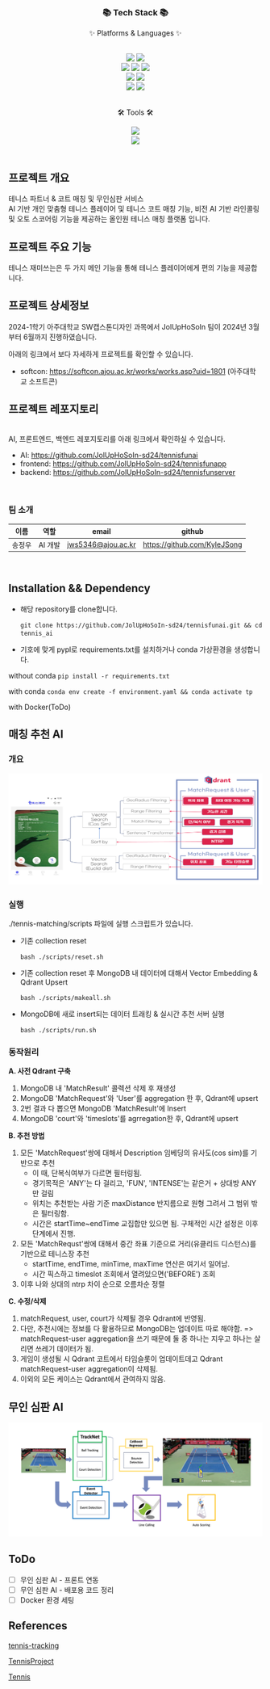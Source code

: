 

<div align=center>
	<h3>📚 Tech Stack 📚</h3>
	<p>✨ Platforms & Languages ✨</p>
</div>
<div align="center">
    <br/>
    <img src="https://img.shields.io/badge/Python-3776AB?style=flat&logo=Python&logoColor=white">
    <img src="https://img.shields.io/badge/Anaconda-44A833?style=flat&logo=Anaconda&logoColor=white">
	
<br/>    
    <img src="https://img.shields.io/badge/Pytorch-EE4C2C?style=flat-square&logo=Pytorch&logoColor=white" />
    <img src="https://img.shields.io/badge/TensorFlow-FF6F00?style=flat-square&logo=TensorFlow&logoColor=white" />
    <img src="https://img.shields.io/badge/OpenCV-5C3EE8?style=flat-square&logo=OpenCV&logoColor=white" />
<br/>
	<img src="https://img.shields.io/badge/MongoDB-47A248?style=flat-square&logo=MongoDB&logoColor=white" />
 	<img src="https://img.shields.io/badge/Qdrant-DD244D?style=flat-square&logo=Qwant&logoColor=white" />
<br/>
 	<img src="https://img.shields.io/badge/Docker-2496ED?style=flat-square&logo=Docker&logoColor=white" />
 	<img src="https://img.shields.io/badge/Google%20Cloud Platform-4285F4?style=flat-square&logo=Google%20Cloud&logoColor=white" />

</div>
<br>
<div align=center>
	<p>🛠 Tools 🛠</p>
</div>
<div align=center>
	<img src="https://img.shields.io/badge/GitHub-181717?style=flat&logo=GitHub&logoColor=white" />
<br/>
	<img src="https://img.shields.io/badge/Visual%20Studio%20Code-007ACC?style=flat&logo=VisualStudioCode&logoColor=white" />



</div>
<br>

## 프로젝트 개요
테니스 파트너 & 코트 매칭 및 무인심판 서비스
<br/>
AI 기반 개인 맞춤형 테니스 플레이어 및 테니스 코트 매칭 기능, 비전 AI 기반 라인콜링 및 오토 스코어링 기능을 제공하는 올인원 테니스 매칭 플랫폼 입니다.



## 프로젝트 주요 기능


테니스 재미쓰는은 두 가지 메인 기능을 통해 테니스 플레이어에게 편의 기능을 제공합니다.




## 프로젝트 상세정보

2024-1학기 아주대학교 SW캡스톤디자인 과목에서 JolUpHoSoIn 팀이 2024년 3월부터 6월까지 진행하였습니다.

아래의 링크에서 보다 자세하게 프로젝트를 확인할 수 있습니다.
- softcon: https://softcon.ajou.ac.kr/works/works.asp?uid=1801 (아주대학교 소프트콘)
  <br/>

## 프로젝트 레포지토리
<br/>
AI, 프론트엔드, 백엔드 레포지토리를 아래 링크에서 확인하실 수 있습니다.
<br/>

- AI: https://github.com/JolUpHoSoIn-sd24/tennisfunai
- frontend: https://github.com/JolUpHoSoIn-sd24/tennisfunapp
- backend: https://github.com/JolUpHoSoIn-sd24/tennisfunserver

<br/>

### 팀 소개

|이름|역할| email              |github|
|---|---|--------------------|---|
|송정우|AI 개발| jws5346@ajou.ac.kr  |https://github.com/KyleJSong|


<br/>


## Installation && Dependency

- 해당 repository를 clone합니다.
	```
	git clone https://github.com/JolUpHoSoIn-sd24/tennisfunai.git && cd tennis_ai
	```

- 기호에 맞게 pypl로 requirements.txt를 설치하거나 conda 가상환경을 생성합니다.

without conda
	```
	pip install -r requirements.txt
	```

with conda
	```
	conda env create -f environment.yaml && conda activate tp
	```

with Docker(ToDo)
	```
	```

## 매칭 추천 AI

### 개요

![matching_ai_example](./images/matching_ai_example.png)

### 실행

./tennis-matching/scripts 파일에 실행 스크립트가 있습니다.

* 기존 collection reset
	```
	bash ./scripts/reset.sh
	```

* 기존 collection reset 후 MongoDB 내 데이터에 대해서 Vector Embedding & Qdrant Upsert
	```
	bash ./scripts/makeall.sh
	```

* MongoDB에 새로 insert되는 데이터 트래킹 & 실시간 추천 서버 실행
	```
	bash ./scripts/run.sh
	```

### 동작원리

**A. 사전 Qdrant 구축**

1. MongoDB 내 'MatchResult' 콜렉션 삭제 후 재생성
2. MongoDB 'MatchRequest'와 'User'를 aggregation 한 후, Qdrant에 upsert
3. 2번 결과 다 뽑으면 MongoDB 'MatchResult'에 Insert
4. MongoDB 'court'와 'timeslots'를 agrregation한 후, Qdrant에 upsert

**B. 추천 방법**

1. 모든 'MatchRequest'쌍에 대해서 Description 임베딩의 유사도(cos sim)를 기반으로 추천
	- 이 때, 단복식여부가 다르면 필터링됨.
	- 경기목적은 'ANY'는 다 걸리고, 'FUN', 'INTENSE'는 같은거 + 상대방 ANY만 걸림
	- 위치는 추천받는 사람 기준 maxDistance 반지름으로 원형 그려서 그 범위 밖은 필터링함.
	- 시간은 startTime~endTime 교집합만 있으면 됨. 구체적인 시간 설정은 이후 단계에서 진행.
2. 모든 'MatchRequst'쌍에 대해서 중간 좌표 기준으로 거리(유클리드 디스턴스)를 기반으로 테니스장 추천
	- startTime, endTime, minTime, maxTime 연산은 여기서 일어남.
	- 시간 픽스하고 timeslot 조회에서 열려있으면('BEFORE') 조회
3. 이후 나와 상대의 ntrp 차이 순으로 오름차순 정렬

**C. 수정/삭제**
1. matchRequest, user, court가 삭제될 경우 Qdrant에 반영됨.
2. 다만, 추천시에는 정보를 다 활용하므로 MongoDB는 업데이트 따로 해야함. => matchRequest-user aggregation을 쓰기 때문에 둘 중 하나는 지우고 하나는 살리면 쓰레기 데이터가 됨.
3. 게임이 생성될 시 Qdrant 코트에서 타임슬롯이 업데이트데고 Qdrant matchRequest-user aggregation이 삭제됨.
4. 이외의 모든 케이스는 Qdrant에서 관여하지 않음.

## 무인 심판 AI

![referee_ai_example](./images/referee_ai_example.png)

## ToDo

- [ ] 무인 심판 AI - 프론트 연동
- [ ] 무인 심판 AI - 배포용 코드 정리
- [ ] Docker 환경 세팅 

## References

[tennis-tracking](https://github.com/ArtLabss/tennis-tracking)

[TennisProject](https://github.com/yastrebksv/TennisProject)

[Tennis](https://github.com/HaydenFaulkner/Tennis)